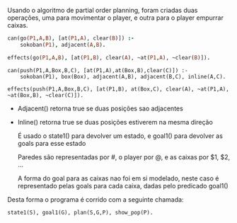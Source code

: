 Usando o algoritmo de partial order planning, foram criadas duas operações, uma para movimentar o player, e outra para o player empurrar caixas.

```prolog
can(go(P1,A,B), [at(P1,A), clear(B)]) :- 
    sokoban(P1), adjacent(A,B).

effects(go(P1,A,B), [at(P1,B), clear(A), ~at(P1,A), ~clear(B)]).
```

```
can(push(P1,A,Box,B,C), [at(P1,A),at(Box,B),clear(C)]) :-
    sokoban(P1), box(Box), adjacent(A,B), adjacent(B,C), inline(A,C).
    
effects(push(P1,A,Box,B,C), [at(P1,B), at(Box,C), clear(A), ~at(P1,A), ~at(Box,B), ~clear(C)]).
```

- Adjacent() retorna true se duas posições sao adjacentes

- Inline() retorna true se duas posições estiverem na mesma direção

  É usado o state1() para devolver um estado, e goal1() para devolver as goals para esse estado

  Paredes são representadas por #, o player por @, e as caixas por $1, $2, ...

  A forma do goal para as caixas nao foi em si modelado, neste caso é representado pelas goals para cada caixa, dadas pelo predicado goal1() 

Desta forma o programa é corrido com a seguinte chamada: 

````
state1(S), goal1(G), plan(S,G,P), show_pop(P).
````

